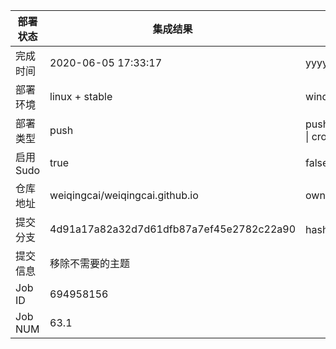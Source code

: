部署状态 | 集成结果 | 参考值
---|---|---
完成时间 | 2020-06-05 17:33:17 | yyyy-mm-dd hh:mm:ss
部署环境 | linux + stable | window \| linux + stable
部署类型 | push | push \| pull_request \| api \| cron
启用Sudo | true | false \| true
仓库地址 | weiqingcai/weiqingcai.github.io | owner_name/repo_name
提交分支 | 4d91a17a82a32d7d61dfb87a7ef45e2782c22a90 | hash 16位
提交信息 | 移除不需要的主题 |
Job ID   | 694958156 |
Job NUM  | 63.1 |
